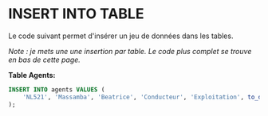 # INSERT INTO TABLE

Le code suivant permet d'insérer un jeu de données dans les tables.

_Note : je mets une une insertion par table. Le code plus complet se trouve en bas de cette page._

__Table Agents:__
```sql
INSERT INTO agents VALUES (
    'NL521', 'Massamba', 'Beatrice', 'Conducteur', 'Exploitation', to_date('1980-12-03', 'YYYY-MM-DD'), 0752414587
);
```
